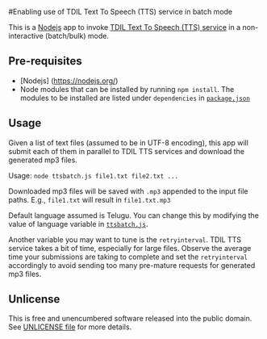 #Enabling use of TDIL Text To Speech (TTS) service in batch mode

This is a [Nodejs](https://nodejs.org/en/) app to invoke 
[TDIL Text To Speech (TTS) service](http://www.tdil-dc.in/index.php?option=com_vertical&parentid=85&lang=en) 
in a non-interactive (batch/bulk) mode.

## Pre-requisites
* [Nodejs] (https://nodejs.org/)
* Node modules that can be installed by running `npm install`. 
  The modules to be installed are listed under `dependencies` in 
  [`package.json`](package.json)

## Usage
Given a list of text files (assumed to be in UTF-8 encoding),
this app will submit each of them in parallel to TDIL TTS services
and download the generated mp3 files.

Usage: `node ttsbatch.js file1.txt file2.txt ...`

Downloaded mp3 files will be saved with `.mp3` appended to the
input file paths. E.g., `file1.txt` will result in `file1.txt.mp3`

Default language assumed is Telugu. You can change this by
modifying the value of language variable in [`ttsbatch.js`](ttsbatch.js).

Another variable you may want to tune is the `retryinterval`.
TDIL TTS service takes a bit of time, especially for large files.
Observe the average time your submissions are taking to complete
and set the `retryinterval` accordingly to avoid sending too many
pre-mature requests for generated mp3 files.

## Unlicense
This is free and unencumbered software released into the public domain.
See [UNLICENSE file](UNLICENSE) for more details.
